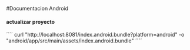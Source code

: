 #Documentacion Android
#### actualizar proyecto
´´´´
curl "http://localhost:8081/index.android.bundle?platform=android" -o "android/app/src/main/assets/index.android.bundle"
´´´´
